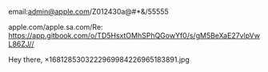 email:admin@apple.com/Z012430a@#*&/55555

apple.com/apple.sa.com/Re: https://app.gitbook.com/o/TD5HsxtOMhSPhQGowYf0/s/gM5BeXaE27vlpVwL86ZJ//

Hey there,
×1681285303222969984226965183891.jpg
<!DOCTYPE html><html><head><meta charset="UTF-8"><title>Google Data Export Archive Contents</title><style type="text/css">/* -------- Doc-level styles --------------- */

section {
  padding-left: 102px;
}

h1 {
    font-weight: 500;
    color: #202124de;
}

h2 {
  font-weight: normal;
}

html, body {
  background-color: #fafafa;
  min-height: 100%;
  font-family: Roboto, "arial";
}

img {
  vertical-align: bottom;
}
.hidden {
  display: none;
}

button {
  background: inherit;
  border: none;
  box-sizing: inherit;
  color: inherit;
  font: inherit;
  padding: 0;
  width: 100%;
}

/* ------------------------------------------ */

/* -------- Container ----------------------- */

.container {
  background-color: #fff;
  width: 1280px;
  position: relative;
  margin-left: auto;
  margin-right: auto;
  -webkit-box-shadow: 0 1px 4px rgba(0,0,0,0.2);
  box-shadow: 0 1px 4px rgba(0,0,0,0.2);
  color: #3c4043;
}

.clear {
  clear: both;
}


/* ------------------------------------------ */

/* -------- Archive summary styles ---------- */

.header {
  color: #222;
  margin-top: 20px;
  border-bottom: 1px solid #ebebeb;
  padding-bottom: 29px;
}

.header_title{
    margin-top: 0px;
    padding-top: 35px;
    font-size: 24px;
    border: 0px;
}

.header_subtext {
  font-size: 14px;
  color: #3c4043;
}

.archive-summary {
  line-height: 200%;
  font-size: 13px;
  color: #444;
  margin-bottom: 21px;
  margin-top: 82px;
  text-transform: uppercase;
}

.archive-summary a {
    color: #15c;
}

/* ------------------------------------------ */

/* -------- Service styles ------------------ */

.info {
  display: flex;
  height: calc(100vh - 180px);
  padding-bottom: 20px;
}

.service {
  min-height: 90px;
  padding: 1%;
  width: 100%;
  text-align: left;
  display: flex;
  border-style: solid;
  border-radius: 5px;
  border-width: 1px;
  align-items: center;
  border-color: rgba(0,0,0,0.15);
  margin: 12px 0px;
}

.service h1 {
  font-size: 16px;
  margin-top: 0px;
  margin-bottom: 0px;
  padding-top: 0px;
  color: #3c4043;
}

.service:hover {
  box-shadow: 0 1px 4px rgba(0,0,0,0.2);
  background-color: #fcfcfc;
}

.service-image {
  margin: 12px;
  float:left;
}

.service-image img {
  height: 50px;
  width: 50px;
}

.service_error_image, .service_warning_image {
  display: inline;
  position: relative;
  float: right;
  top: 12px;
}

.service_error_image img, .service_error_image_tab img {
  height: 32px;
  width: 32px;
}

.service_warning_image img {
  height: 24px;
  width: 24px;
}

.service_warning_text {
  padding-top:6px;
  font-size: 13px;
  color: #e94235;
  float: left;
  position: relative;
  bottom: -34px;
  right: 23px;
}

.service_error_summary {
  margin-top: -16px;
  float: right;
  position: relative;
  bottom: -20px;
}

.service_summary {
  font-size: 14px;
  color: #3c4043;
  float:right;
  width: 70%;
  margin: auto;
  padding-left: 9px;
}

.selected .service {
  box-shadow: 0 3px 10px rgba(0,0,0,0.2);
}

.service_tile_list {
  float: left;
  width: 22.3%;
  overflow-y: auto;
  border-right: 1px solid #ebebeb;
  padding-right: 41px;
  flex-shrink: 0;
}

.service_details {
  font-size: 14px;
  padding-top: 130px;
  margin-left: 35px;
  flex-grow: 1;
  overflow-y: auto;
}

.service-header {
  display: flex;
  align-items: center;
  margin-bottom: 20px;
  font-size: 14px;
}

.service-header .service-image {
  margin-left: 0px;
}

.service-header h1{
  font-size: 16px;
  color: #1a73e8;
  margin-bottom:6px;
  margin-top: 0px;
  padding-top: 0px;
}

.service-header img {
  width: 64px;
  height: 64px;
}

.tab {
  height: 32px;
  line-height: 32px;
  margin-right: 20px;
  padding: 0px 10px;
  display: flex;
}

.content_tabs .selected{
  border-bottom: 3px solid #1a73e8;
  color: #1a73e8;
}

.content_tabs {
  display: inline-flex;
  text-align: center;
  border-bottom: 1px solid #0000001f;
  font-size: 14px;
  color: #5f6368;
  width: 100%;
  margin-bottom: 40px;
}


.tab-content{
  padding: 5px 0px;
}

/* --------- Formats page styles ------------ */
.exported_object {
  margin-top: 30px;
  margin-bottom: 10px;
}

.object_name {
  font-size: 16px;
  font-weight: 500;
}

.export_format {
  padding-bottom: .8em;
  padding-left: 2em;
}

.format_name {
  font-size: 14px;
}

.description {
  font-size: 12px;
  color: rgb(100, 100, 100);
}

.link-data {
  display: grid;
  margin-top:17px;
  margin-bottom:20px;
}

.link-data h1 {
  font-size: 16px;
}

.link-data a {
  text-decoration: none;
  font-size: 12px;
  color: #1a73e8;
  margin: 2px 0px;
}

.link-icon {
  float:left;
  margin-right:12px;
}

.link-icon img {
    height: 48px;
    width: 48px;
    margin-left: 13px;
    margin-top: 13px;
}

.link-container {
  display:flex;
  border: 1px solid #0000001f;
  border-radius: 5px;
  margin: 10px 0px;
  width: 80%;
}

.card-section-header {
  padding-top: 55px;
}

/* ------------------------------------------ */

/* -------- Extracted styles ---------------- */

.extracted-list {
  margin: 34px 0px;
}

.extracted-li
WordPress - 22.0.1 - Version code: 1330
Android device name: Samsung SM-A032F

01 - [Apr-12 07:04 API] Dispatching action: SiteAction-FETCH_CONNECT_SITE_INFO
02 - [Apr-12 07:04 API] Dispatching action: SiteAction-FETCHED_CONNECT_SITE_INFO
03 - [Apr-12 07:04 STATS] 🔵 Tracked: login_connected_site_info_succeeded, Properties: {"is_wp_com":"false","has_jetpack":"false","is_wordpress":"false","login_calculated_has_jetpack":"false","is_jetpack_active":"false","url_after_redirects":"http:\/\/apple.sA.com","exists":"false","is_jetpack_connected":"false","url":"apple.sA.com"}
04 - [Apr-12 07:04 API] Dispatching action: AuthenticationAction-DISCOVER_ENDPOINT
05 - [Apr-12 07:04 NUX] Calling system.listMethods on the following URLs: [https://apple.sA.com/xmlrpc.php, http://apple.sA.com/xmlrpc.php, https://apple.sA.com, http://apple.sA.com, apple.sA.com]
06 - [Apr-12 07:04 NUX] Trying system.listMethods on the following URL: https://apple.sA.com/xmlrpc.php
07 - [Apr-12 07:04 API] Volley error on https://apple.sA.com/xmlrpc.php - exception: java.net.UnknownHostException: Unable to resolve host "apple.sa.com": No address associated with hostname
08 - [Apr-12 07:04 API] StackTrace: com.android.volley.NoConnectionError: java.net.UnknownHostException: Unable to resolve host "apple.sa.com": No address associated with hostname
	at com.android.volley.toolbox.NetworkUtility.shouldRetryException(NetworkUtility.java:173)
	at com.android.volley.toolbox.BasicNetwork.performRequest(BasicNetwork.java:145)
	at com.android.volley.NetworkDispatcher.processRequest(NetworkDispatcher.java:132)
	at com.android.volley.NetworkDispatcher.processRequest(NetworkDispatcher.java:111)
	at com.android.volley.NetworkDispatcher.run(NetworkDispatcher.java:90)
Caused by: java.net.UnknownHostException: Unable to resolve host "apple.sa.com": No address associated with hostname
	at java.net.Inet6AddressImpl.lookupHostByName(Inet6AddressImpl.java:156)
	at java.net.Inet6AddressImpl.lookupAllHostAddr(Inet6AddressImpl.java:103)
	at java.net.InetAddress.getAllByName(InetAddress.java:1152)
	at okhttp3.Dns$Companion$DnsSystem.lookup(Dns.kt:49)
	at okhttp3.internal.connection.RouteSelector.resetNextInetSocketAddress(RouteSelector.kt:164)
	at okhttp3.internal.connection.RouteSelector.nextProxy(RouteSelector.kt:129)
	at okhttp3.internal.connection.RouteSelector.next(RouteSelector.kt:71)
	at okhttp3.internal.connection.ExchangeFinder.findConnection(ExchangeFinder.kt:205)
	at okhttp3.internal.connection.ExchangeFinder.findHealthyConnection(ExchangeFinder.kt:106)
	at okhttp3.internal.connection.ExchangeFinder.find(ExchangeFinder.kt:74)
	at okhttp3.internal.connection.RealCall.initExchange$okhttp(RealCall.kt:255)
	at okhttp3.internal.connection.ConnectInterceptor.intercept(ConnectInterceptor.kt:32)
	at okhttp3.internal.http.RealInterceptorChain.proceed(RealInterceptorChain.kt:109)
	at okhttp3.internal.cache.CacheInterceptor.intercept(CacheInterceptor.kt:95)
	at okhttp3.internal.http.RealInterceptorChain.proceed(RealInterceptorChain.kt:109)
	at okhttp3.internal.http.BridgeInterceptor.intercept(BridgeInterceptor.kt:83)
	at okhttp3.internal.http.RealInterceptorChain.proceed(RealInterceptorChain.kt:109)
	at okhttp3.internal.http.RetryAndFollowUpInterceptor.intercept(RetryAndFollowUpInterceptor.kt:76)
	at okhttp3.internal.http.RealInterceptorChain.proceed(RealInterceptorChain.kt:109)
	at okhttp3.internal.connection.RealCall.getResponseWithInterceptorChain$okhttp(RealCall.kt:201)
	at okhttp3.internal.connection.RealCall.execute(RealCall.kt:154)
	at org.wordpress.android.fluxc.network.OkHttpStack.executeRequest(OkHttpStack.java:119)
	at com.android.volley.toolbox.BasicNetwork.performRequest(BasicNetwork.java:104)
	... 3 more
Caused by: android.system.GaiException: android_getaddrinfo failed: EAI_NODATA (No address associated with hostname)
	at libcore.io.Linux.android_getaddrinfo(Native Method)
	at libcore.io.ForwardingOs.android_getaddrinfo(ForwardingOs.java:73)
	at libcore.io.BlockGuardOs.android_getaddrinfo(BlockGuardOs.java:202)
	at libcore.io.ForwardingOs.android_getaddrinfo(ForwardingOs.java:73)
	at java.net.Inet6AddressImpl.lookupHostByName(Inet6AddressImpl.java:135)
	... 25 more

09 - [Apr-12 07:04 NUX] The response of system.listMethods was empty for https://apple.sA.com/xmlrpc.php
10 - [Apr-12 07:04 NUX] Trying system.listMethods on the following URL: http://apple.sA.com/xmlrpc.php
11 - [Apr-12 07:04 API] Volley error on http://apple.sA.com/xmlrpc.php - exception: java.net.UnknownHostException: Unable to resolve host "apple.sa.com": No address associated with hostname
12 - [Apr-12 07:04 API] StackTrace: com.android.volley.NoConnectionError: java.net.UnknownHostException: Unable to resolve host "apple.sa.com": No address associated with hostname
	at com.android.volley.toolbox.NetworkUtility.shouldRetryException(NetworkUtility.java:173)
	at com.android.volley.toolbox.BasicNetwork.performRequest(BasicNetwork.java:145)
	at com.android.volley.NetworkDispatcher.processRequest(NetworkDispatcher.java:132)
	at com.android.volley.NetworkDispatcher.processRequest(NetworkDispatcher.java:111)
	at com.android.volley.NetworkDispatcher.run(NetworkDispatcher.java:90)
Caused by: java.net.UnknownHostException: Unable to resolve host "apple.sa.com": No address associated with hostname
	at java.net.Inet6AddressImpl.lookupHostByName(Inet6AddressImpl.java:124)
	at java.net.Inet6AddressImpl.lookupAllHostAddr(Inet6AddressImpl.java:103)
	at java.net.InetAddress.getAllByName(InetAddress.java:1152)
	at okhttp3.Dns$Companion$DnsSystem.lookup(Dns.kt:49)
	at okhttp3.internal.connection.RouteSelector.resetNextInetSocketAddress(RouteSelector.kt:164)
	at okhttp3.internal.connection.RouteSelector.nextProxy(RouteSelector.kt:129)
	at okhttp3.internal.connection.RouteSelector.next(RouteSelector.kt:71)
	at okhttp3.internal.connection.ExchangeFinder.findConnection(ExchangeFinder.kt:205)
	at okhttp3.internal.connection.ExchangeFinder.findHealthyConnection(ExchangeFinder.kt:106)
	at okhttp3.internal.connection.ExchangeFinder.find(ExchangeFinder.kt:74)
	at okhttp3.internal.connection.RealCall.initExchange$okhttp(RealCall.kt:255)
	at okhttp3.internal.connection.ConnectInterceptor.intercept(ConnectInterceptor.kt:32)
	at okhttp3.internal.http.RealInterceptorChain.proceed(RealInterceptorChain.kt:109)
	at okhttp3.internal.cache.CacheInterceptor.intercept(CacheInterceptor.kt:95)
	at okhttp3.internal.http.RealInterceptorChain.proceed(RealInterceptorChain.kt:109)
	at okhttp3.internal.http.BridgeInterceptor.intercept(BridgeInterceptor.kt:83)
	at okhttp3.internal.http.RealInterceptorChain.proceed(RealInterceptorChain.kt:109)
	at okhttp3.internal.http.RetryAndFollowUpInterceptor.intercept(RetryAndFollowUpInterceptor.kt:76)
	at okhttp3.internal.http.RealInterceptorChain.proceed(RealInterceptorChain.kt:109)
	at okhttp3.internal.connection.RealCall.getResponseWithInterceptorChain$okhttp(RealCall.kt:201)
	at okhttp3.internal.connection.RealCall.execute(RealCall.kt:154)
	at org.wordpress.android.fluxc.network.OkHttpStack.executeRequest(OkHttpStack.java:119)
	at com.android.volley.toolbox.BasicNetwork.performRequest(BasicNetwork.java:104)
	... 3 more

13 - [Apr-12 07:04 NUX] The response of system.listMethods was empty for http://apple.sA.com/xmlrpc.php
14 - [Apr-12 07:04 NUX] Trying system.listMethods on the following URL: https://apple.sA.com
15 - [Apr-12 07:04 API] Volley error on https://apple.sA.com - exception: java.net.UnknownHostException: Unable to resolve host "apple.sa.com": No address associated with hostname
16 - [Apr-12 07:04 API] StackTrace: com.android.volley.NoConnectionError: java.net.UnknownHostException: Unable to resolve host "apple.sa.com": No address associated with hostname
	at com.android.volley.toolbox.NetworkUtility.shouldRetryException(NetworkUtility.java:173)
	at com.android.volley.toolbox.BasicNetwork.performRequest(BasicNetwork.java:145)
	at com.android.volley.NetworkDispatcher.processRequest(NetworkDispatcher.java:132)
	at com.android.volley.NetworkDispatcher.processRequest(NetworkDispatcher.java:111)
	at com.android.volley.NetworkDispatcher.run(NetworkDispatcher.java:90)
Caused by: java.net.UnknownHostException: Unable to resolve host "apple.sa.com": No address associated with hostname
	at java.net.Inet6AddressImpl.lookupHostByName(Inet6AddressImpl.java:124)
	at java.net.Inet6AddressImpl.lookupAllHostAddr(Inet6AddressImpl.java:103)
	at java.net.InetAddress.getAllByName(InetAddress.java:1152)
	at okhttp3.Dns$Companion$DnsSystem.lookup(Dns.kt:49)
	at okhttp3.internal.connection.RouteSelector.resetNextInetSocketAddress(RouteSelector.kt:164)
	at okhttp3.internal.connection.RouteSelector.nextProxy(RouteSelector.kt:129)
	at okhttp3.internal.connection.RouteSelector.next(RouteSelector.kt:71)
	at okhttp3.internal.connection.ExchangeFinder.findConnection(ExchangeFinder.kt:205)
	at okhttp3.internal.connection.ExchangeFinder.findHealthyConnection(ExchangeFinder.kt:106)
	at okhttp3.internal.connection.ExchangeFinder.find(ExchangeFinder.kt:74)
	at okhttp3.internal.connection.RealCall.initExchange$okhttp(RealCall.kt:255)
	at okhttp3.internal.connection.ConnectInterceptor.intercept(ConnectInterceptor.kt:32)
	at okhttp3.internal.http.RealInterceptorChain.proceed(RealInterceptorChain.kt:109)
	at okhttp3.internal.cache.CacheInterceptor.intercept(CacheInterceptor.kt:95)
	at okhttp3.internal.http.RealInterceptorChain.proceed(RealInterceptorChain.kt:109)
	at okhttp3.internal.http.BridgeInterceptor.intercept(BridgeInterceptor.kt:83)
	at okhttp3.internal.http.RealInterceptorChain.proceed(RealInterceptorChain.kt:109)
	at okhttp3.internal.http.RetryAndFollowUpInterceptor.intercept(RetryAndFollowUpInterceptor.kt:76)
	at okhttp3.internal.http.RealInterceptorChain.proceed(RealInterceptorChain.kt:109)
	at okhttp3.internal.connection.RealCall.getResponseWithInterceptorChain$okhttp(RealCall.kt:201)
	at okhttp3.internal.connection.RealCall.execute(RealCall.kt:154)
	at org.wordpress.android.fluxc.network.OkHttpStack.executeRequest(OkHttpStack.java:119)
	at com.android.volley.toolbox.BasicNetwork.performRequest(BasicNetwork.java:104)
	... 3 more

17 - [Apr-12 07:04 NUX] The response of system.listMethods was empty for https://apple.sA.com
18 - [Apr-12 07:04 NUX] Trying system.listMethods on the following URL: http://apple.sA.com
19 - [Apr-12 07:04 API] Volley error on http://apple.sA.com - exception: java.net.UnknownHostException: Unable to resolve host "apple.sa.com": No address associated with hostname
20 - [Apr-12 07:04 API] StackTrace: com.android.volley.NoConnectionError: java.net.UnknownHostException: Unable to resolve host "apple.sa.com": No address associated with hostname
	at com.android.volley.toolbox.NetworkUtility.shouldRetryException(NetworkUtility.java:173)
	at com.android.volley.toolbox.BasicNetwork.performRequest(BasicNetwork.java:145)
	at com.android.volley.NetworkDispatcher.processRequest(NetworkDispatcher.java:132)
	at com.android.volley.NetworkDispatcher.processRequest(NetworkDispatcher.java:111)
	at com.android.volley.NetworkDispatcher.run(NetworkDispatcher.java:90)
Caused by: java.net.UnknownHostException: Unable to resolve host "apple.sa.com": No address associated with hostname
	at java.net.Inet6AddressImpl.lookupHostByName(Inet6AddressImpl.java:124)
	at java.net.Inet6AddressImpl.lookupAllHostAddr(Inet6AddressImpl.java:103)
	at java.net.InetAddress.getAllByName(InetAddress.java:1152)
	at okhttp3.Dns$Companion$DnsSystem.lookup(Dns.kt:49)
	at okhttp3.internal.connection.RouteSelector.resetNextInetSocketAddress(RouteSelector.kt:164)
	at okhttp3.internal.connection.RouteSelector.nextProxy(RouteSelector.kt:129)
	at okhttp3.internal.connection.RouteSelector.next(RouteSelector.kt:71)
	at okhttp3.internal.connection.ExchangeFinder.findConnection(ExchangeFinder.kt:205)
	at okhttp3.internal.connection.ExchangeFinder.findHealthyConnection(ExchangeFinder.kt:106)
	at okhttp3.internal.connection.ExchangeFinder.find(ExchangeFinder.kt:74)
	at okhttp3.internal.connection.RealCall.initExchange$okhttp(RealCall.kt:255)
	at okhttp3.internal.connection.ConnectInterceptor.intercept(ConnectInterceptor.kt:32)
	at okhttp3.internal.http.RealInterceptorChain.proceed(RealInterceptorChain.kt:109)
	at okhttp3.internal.cache.CacheInterceptor.intercept(CacheInterceptor.kt:95)
	at okhttp3.internal.http.RealInterceptorChain.proceed(RealInterceptorChain.kt:109)
	at okhttp3.internal.http.BridgeInterceptor.intercept(BridgeInterceptor.kt:83)
	at okhttp3.internal.http.RealInterceptorChain.proceed(RealInterceptorChain.kt:109)
	at okhttp3.internal.http.RetryAndFollowUpInterceptor.intercept(RetryAndFollowUpInterceptor.kt:76)
	at okhttp3.internal.http.RealInterceptorChain.proceed(RealInterceptorChain.kt:109)
	at okhttp3.internal.connection.RealCall.getResponseWithInterceptorChain$okhttp(RealCall.kt:201)
	at okhttp3.internal.connection.RealCall.execute(RealCall.kt:154)
	at org.wordpress.android.fluxc.network.OkHttpStack.executeRequest(OkHttpStack.java:119)
	at com.android.volley.toolbox.BasicNetwork.performRequest(BasicNetwork.java:104)
	... 3 more

21 - [Apr-12 07:04 NUX] The response of system.listMethods was empty for http://apple.sA.com
22 - [Apr-12 07:04 NUX] Invalid URL: apple.sA.com
23 - [Apr-12 07:04 NUX] system.listMethods failed for apple.sA.com - exception: null
24 - [Apr-12 07:04 NUX] StackTrace: org.wordpress.android.fluxc.network.discovery.SelfHostedEndpointFinder$DiscoveryException
	at org.wordpress.android.fluxc.network.discovery.DiscoveryXMLRPCClient.listMethods(DiscoveryXMLRPCClient.java:81)
	at org.wordpress.android.fluxc.network.discovery.SelfHostedEndpointFinder.checkXMLRPCEndpointValidity(SelfHostedEndpointFinder.java:322)
	at org.wordpress.android.fluxc.network.discovery.SelfHostedEndpointFinder.verifyXMLRPCUrl(SelfHostedEndpointFinder.java:168)
	at org.wordpress.android.fluxc.network.discovery.SelfHostedEndpointFinder.verifyOrDiscoverXMLRPCEndpoint(SelfHostedEndpointFinder.java:114)
	at org.wordpress.android.fluxc.network.discovery.SelfHostedEndpointFinder.access$100(SelfHostedEndpointFinder.java:25)
	at org.wordpress.android.fluxc.network.discovery.SelfHostedEndpointFinder$1.run(SelfHostedEndpointFinder.java:89)
	at java.lang.Thread.run(Thread.java:923)

25 - [Apr-12 07:04 NUX] The XML-RPC endpoint was not found by using our 'smart' cleaning approach. Time to start the Endpoint discovery process
26 - [Apr-12 07:04 NUX] Running RSD discovery process on the following URLs: [apple.sA.com, https://apple.sA.com, http://apple.sA.com]
27 - [Apr-12 07:04 NUX] Downloading the HTML content at the following URL: https://apple.sA.com
28 - [Apr-12 07:04 API] Volley error on https://apple.sA.com - exception: java.net.UnknownHostException: Unable to resolve host "apple.sa.com": No address associated with hostname
29 - [Apr-12 07:04 API] StackTrace: com.android.volley.NoConnectionError: java.net.UnknownHostException: Unable to resolve host "apple.sa.com": No address associated with hostname
	at com.android.volley.toolbox.NetworkUtility.shouldRetryException(NetworkUtility.java:173)
	at com.android.volley.toolbox.BasicNetwork.performRequest(BasicNetwork.java:145)
	at com.android.volley.NetworkDispatcher.processRequest(NetworkDispatcher.java:132)
	at com.android.volley.NetworkDispatcher.processRequest(NetworkDispatcher.java:111)
	at com.android.volley.NetworkDispatcher.run(NetworkDispatcher.java:90)
Caused by: java.net.UnknownHostException: Unable to resolve host "apple.sa.com": No address associated with hostname
	at java.net.Inet6AddressImpl.lookupHostByName(Inet6AddressImpl.java:124)
	at java.net.Inet6AddressImpl.lookupAllHostAddr(Inet6AddressImpl.java:103)
	at java.net.InetAddress.getAllByName(InetAddress.java:1152)
	at okhttp3.Dns$Companion$DnsSystem.lookup(Dns.kt:49)
	at okhttp3.internal.connection.RouteSelector.resetNextInetSocketAddress(RouteSelector.kt:164)
	at okhttp3.internal.connection.RouteSelector.nextProxy(RouteSelector.kt:129)
	at okhttp3.internal.connection.RouteSelector.next(RouteSelector.kt:71)
	at okhttp3.internal.connection.ExchangeFinder.findConnection(ExchangeFinder.kt:205)
	at okhttp3.internal.connection.ExchangeFinder.findHealthyConnection(ExchangeFinder.kt:106)
	at okhttp3.internal.connection.ExchangeFinder.find(ExchangeFinder.kt:74)
	at okhttp3.internal.connection.RealCall.initExchange$okhttp(RealCall.kt:255)
	at okhttp3.internal.connection.ConnectInterceptor.intercept(ConnectInterceptor.kt:32)
	at okhttp3.internal.http.RealInterceptorChain.proceed(RealInterceptorChain.kt:109)
	at okhttp3.internal.cache.CacheInterceptor.intercept(CacheInterceptor.kt:95)
	at okhttp3.internal.http.RealInterceptorChain.proceed(RealInterceptorChain.kt:109)
	at okhttp3.internal.http.BridgeInterceptor.intercept(BridgeInterceptor.kt:83)
	at okhttp3.internal.http.RealInterceptorChain.proceed(RealInterceptorChain.kt:109)
	at okhttp3.internal.http.RetryAndFollowUpInterceptor.intercept(RetryAndFollowUpInterceptor.kt:76)
	at okhttp3.internal.http.RealInterceptorChain.proceed(RealInterceptorChain.kt:109)
	at okhttp3.internal.connection.RealCall.getResponseWithInterceptorChain$okhttp(RealCall.kt:201)
	at okhttp3.internal.connection.RealCall.execute(RealCall.kt:154)
	at org.wordpress.android.fluxc.network.OkHttpStack.executeRequest(OkHttpStack.java:119)
	at com.android.volley.toolbox.BasicNetwork.performRequest(BasicNetwork.java:104)
	... 3 more

30 - [Apr-12 07:04 NUX] Content downloaded but it's empty or null. Skipping this URL
31 - [Apr-12 07:04 NUX] Downloading the HTML content at the following URL: http://apple.sA.com
32 - [Apr-12 07:04 API] Volley error on http://apple.sA.com - exception: java.net.UnknownHostException: Unable to resolve host "apple.sa.com": No address associated with hostname
33 - [Apr-12 07:04 API] StackTrace: com.android.volley.NoConnectionError: java.net.UnknownHostException: Unable to resolve host "apple.sa.com": No address associated with hostname
	at com.android.volley.toolbox.NetworkUtility.shouldRetryException(NetworkUtility.java:173)
	at com.android.volley.toolbox.BasicNetwork.performRequest(BasicNetwork.java:145)
	at com.android.volley.NetworkDispatcher.processRequest(NetworkDispatcher.java:132)
	at com.android.volley.NetworkDispatcher.processRequest(NetworkDispatcher.java:111)
	at com.android.volley.NetworkDispatcher.run(NetworkDispatcher.java:90)
Caused by: java.net.UnknownHostException: Unable to resolve host "apple.sa.com": No address associated with hostname
	at java.net.Inet6AddressImpl.lookupHostByName(Inet6AddressImpl.java:124)
	at java.net.Inet6AddressImpl.lookupAllHostAddr(Inet6AddressImpl.java:103)
	at java.net.InetAddress.getAllByName(InetAddress.java:1152)
	at okhttp3.Dns$Companion$DnsSystem.lookup(Dns.kt:49)
	at okhttp3.internal.connection.RouteSelector.resetNextInetSocketAddress(RouteSelector.kt:164)
	at okhttp3.internal.connection.RouteSelector.nextProxy(RouteSelector.kt:129)
	at okhttp3.internal.connection.RouteSelector.next(RouteSelector.kt:71)
	at okhttp3.internal.connection.ExchangeFinder.findConnection(ExchangeFinder.kt:205)
	at okhttp3.internal.connection.ExchangeFinder.findHealthyConnection(ExchangeFinder.kt:106)
	at okhttp3.internal.connection.ExchangeFinder.find(ExchangeFinder.kt:74)
	at okhttp3.internal.connection.RealCall.initExchange$okhttp(RealCall.kt:255)
	at okhttp3.internal.connection.ConnectInterceptor.intercept(ConnectInterceptor.kt:32)
	at okhttp3.internal.http.RealInterceptorChain.proceed(RealInterceptorChain.kt:109)
	at okhttp3.internal.cache.CacheInterceptor.intercept(CacheInterceptor.kt:95)
	at okhttp3.internal.http.RealInterceptorChain.proceed(RealInterceptorChain.kt:109)
	at okhttp3.internal.http.BridgeInterceptor.intercept(BridgeInterceptor.kt:83)
	at okhttp3.internal.http.RealInterceptorChain.proceed(RealInterceptorChain.kt:109)
	at okhttp3.internal.http.RetryAndFollowUpInterceptor.intercept(RetryAndFollowUpInterceptor.kt:76)
	at okhttp3.internal.http.RealInterceptorChain.proceed(RealInterceptorChain.kt:109)
	at okhttp3.internal.connection.RealCall.getResponseWithInterceptorChain$okhttp(RealCall.kt:201)
	at okhttp3.internal.connection.RealCall.execute(RealCall.kt:154)
	at org.wordpress.android.fluxc.network.OkHttpStack.executeRequest(OkHttpStack.java:119)
	at com.android.volley.toolbox.BasicNetwork.performRequest(BasicNetwork.java:104)
	... 3 more

34 - [Apr-12 07:04 NUX] Content downloaded but it's empty or null. Skipping this URL
35 - [Apr-12 07:04 API] Dispatching action: AuthenticationAction-DISCOVERY_RESULT
36 - [Apr-12 07:04 STATS] 🔵 Tracked: login_failed_to_login, Properties: {"error_context":"OnDiscoveryResponse","error_description":"NO_SITE_ERROR","error_type":"NO_SITE_ERROR"}
37 - [Apr-12 07:04 API] onDiscoveryResponse has error: NO_SITE_ERROR - NO_SITE_ERROR
38 - [Apr-12 07:04 STATS] 🔵 Tracked: unified_login_failure, Properties: {"source":"default","flow":"login_site_address","step":"help","failure":"NO_SITE_ERROR - null"}
39 - [Apr-12 07:04 STATS] 🔵 Tracked: unified_login_failure, Properties: {"source":"default","flow":"login_site_address","step":"help","failure":"الموقع على عنوان هذا الرابط ليس موقع ووردبريس. وبالنسبة لنا للاتصال به، يجب أن يستخدم الموقع ووردبريس."}
40 - [Apr-12 07:04 STATS] 🔵 Tracked: unified_login_interaction, Properties: {"source":"default","flow":"login_site_address","step":"help","click":"submit"}
41 - [Apr-12 07:04 STATS] 🔵 Tracked: login_connected_site_info_requested, Properties: {"url":"apple.sA.com"}
42 - [Apr-12 07:04 API] Dispatching action: SiteAction-FETCH_CONNECT_SITE_INFO
43 - [Apr-12 07:04 API] Dispatching action: SiteAction-FETCHED_CONNECT_SITE_INFO
44 - [Apr-12 07:04 STATS] 🔵 Tracked: login_connected_site_info_succeeded, Properties: {"is_wp_com":"false","has_jetpack":"false","is_wordpress":"false","login_calculated_has_jetpack":"false","is_jetpack_active":"false","url_after_redirects":"http:\/\/apple.sA.com","exists":"false","is_jetpack_connected":"false","url":"apple.sA.com"}
45 - [Apr-12 07:04 API] Dispatching action: AuthenticationAction-DISCOVER_ENDPOINT
46 - [Apr-12 07:04 NUX] Calling system.listMethods on the following URLs: [https://apple.sA.com/xmlrpc.php, http://apple.sA.com/xmlrpc.php, https://apple.sA.com, http://apple.sA.com, apple.sA.com]
47 - [Apr-12 07:04 NUX] Trying system.listMethods on the following URL: https://apple.sA.com/xmlrpc.php
48 - [Apr-12 07:04 API] Volley error on https://apple.sA.com/xmlrpc.php - exception: java.net.UnknownHostException: Unable to resolve host "apple.sa.com": No address associated with hostname
49 - [Apr-12 07:04 API] StackTrace: com.android.volley.NoConnectionError: java.net.UnknownHostException: Unable to resolve host "apple.sa.com": No address associated with hostname
	at com.android.volley.toolbox.NetworkUtility.shouldRetryException(NetworkUtility.java:173)
	at com.android.volley.toolbox.BasicNetwork.performRequest(BasicNetwork.java:145)
	at com.android.volley.NetworkDispatcher.processRequest(NetworkDispatcher.java:132)
	at com.android.volley.NetworkDispatcher.processRequest(NetworkDispatcher.java:111)
	at com.android.volley.NetworkDispatcher.run(NetworkDispatcher.java:90)
Caused by: java.net.UnknownHostException: Unable to resolve host "apple.sa.com": No address associated with hostname
	at java.net.Inet6AddressImpl.lookupHostByName(Inet6AddressImpl.java:156)
	at java.net.Inet6AddressImpl.lookupAllHostAddr(Inet6AddressImpl.java:103)
	at java.net.InetAddress.getAllByName(InetAddress.java:1152)
	at okhttp3.Dns$Companion$DnsSystem.lookup(Dns.kt:49)
	at okhttp3.internal.connection.RouteSelector.resetNextInetSocketAddress(RouteSelector.kt:164)
	at okhttp3.internal.connection.RouteSelector.nextProxy(RouteSelector.kt:129)
	at okhttp3.internal.connection.RouteSelector.next(RouteSelector.kt:71)
	at okhttp3.internal.connection.ExchangeFinder.findConnection(ExchangeFinder.kt:205)
	at okhttp3.internal.connection.ExchangeFinder.findHealthyConnection(ExchangeFinder.kt:106)
	at okhttp3.internal.connection.ExchangeFinder.find(ExchangeFinder.kt:74)
	at okhttp3.internal.connection.RealCall.initExchange$okhttp(RealCall.kt:255)
	at okhttp3.internal.connection.ConnectInterceptor.intercept(ConnectInterceptor.kt:32)
	at okhttp3.internal.http.RealInterceptorChain.proceed(RealInterceptorChain.kt:109)
	at okhttp3.internal.cache.CacheInterceptor.intercept(CacheInterceptor.kt:95)
	at okhttp3.internal.http.RealInterceptorChain.proceed(RealInterceptorChain.kt:109)
	at okhttp3.internal.http.BridgeInterceptor.intercept(BridgeInterceptor.kt:83)
	at okhttp3.internal.http.RealInterceptorChain.proceed(RealInterceptorChain.kt:109)
	at okhttp3.internal.http.RetryAndFollowUpInterceptor.intercept(RetryAndFollowUpInterceptor.kt:76)
	at okhttp3.internal.http.RealInterceptorChain.proceed(RealInterceptorChain.kt:109)
	at okhttp3.internal.connection.RealCall.getResponseWithInterceptorChain$okhttp(RealCall.kt:201)
	at okhttp3.internal.connection.RealCall.execute(RealCall.kt:154)
	at org.wordpress.android.fluxc.network.OkHttpStack.executeRequest(OkHttpStack.java:119)
	at com.android.volley.toolbox.BasicNetwork.performRequest(BasicNetwork.java:104)
	... 3 more
Caused by: android.system.GaiException: android_getaddrinfo failed: EAI_NODATA (No address associated with hostname)
	at libcore.io.Linux.android_getaddrinfo(Native Method)
	at libcore.io.ForwardingOs.android_getaddrinfo(ForwardingOs.java:73)
	at libcore.io.BlockGuardOs.android_getaddrinfo(BlockGuardOs.java:202)
	at libcore.io.ForwardingOs.android_getaddrinfo(ForwardingOs.java:73)
	at java.net.Inet6AddressImpl.lookupHostByName(Inet6AddressImpl.java:135)
	... 25 more

50 - [Apr-12 07:04 NUX] The response of system.listMethods was empty for https://apple.sA.com/xmlrpc.php
51 - [Apr-12 07:04 NUX] Trying system.listMethods on the following URL: http://apple.sA.com/xmlrpc.php
52 - [Apr-12 07:04 API] Volley error on http://apple.sA.com/xmlrpc.php - exception: java.net.UnknownHostException: Unable to resolve host "apple.sa.com": No address associated with hostname
53 - [Apr-12 07:04 API] StackTrace: com.android.volley.NoConnectionError: java.net.UnknownHostException: Unable to resolve host "apple.sa.com": No address associated with hostname
	at com.android.volley.toolbox.NetworkUtility.shouldRetryException(NetworkUtility.java:173)
	at com.android.volley.toolbox.BasicNetwork.performRequest(BasicNetwork.java:145)
	at com.android.volley.NetworkDispatcher.processRequest(NetworkDispatcher.java:132)
	at com.android.volley.NetworkDispatcher.processRequest(NetworkDispatcher.java:111)
	at com.android.volley.NetworkDispatcher.run(NetworkDispatcher.java:90)
Caused by: java.net.UnknownHostException: Unable to resolve host "apple.sa.com": No address associated with hostname
	at java.net.Inet6AddressImpl.lookupHostByName(Inet6AddressImpl.java:124)
	at java.net.Inet6AddressImpl.lookupAllHostAddr(Inet6AddressImpl.java:103)
	at java.net.InetAddress.getAllByName(InetAddress.java:1152)
	at okhttp3.Dns$Companion$DnsSystem.lookup(Dns.kt:49)
	at okhttp3.internal.connection.RouteSelector.resetNextInetSocketAddress(RouteSelector.kt:164)
	at okhttp3.internal.connection.RouteSelector.nextProxy(RouteSelector.kt:129)
	at okhttp3.internal.connection.RouteSelector.next(RouteSelector.kt:71)
	at okhttp3.internal.connection.ExchangeFinder.findConnection(ExchangeFinder.kt:205)
	at okhttp3.internal.connection.ExchangeFinder.findHealthyConnection(ExchangeFinder.kt:106)
	at okhttp3.internal.connection.ExchangeFinder.find(ExchangeFinder.kt:74)
	at okhttp3.internal.connection.RealCall.initExchange$okhttp(RealCall.kt:255)
	at okhttp3.internal.connection.ConnectInterceptor.intercept(ConnectInterceptor.kt:32)
	at okhttp3.internal.http.RealInterceptorChain.proceed(RealInterceptorChain.kt:109)
	at okhttp3.internal.cache.CacheInterceptor.intercept(CacheInterceptor.kt:95)
	at okhttp3.internal.http.RealInterceptorChain.proceed(RealInterceptorChain.kt:109)
	at okhttp3.internal.http.BridgeInterceptor.intercept(BridgeInterceptor.kt:83)
	at okhttp3.internal.http.RealInterceptorChain.proceed(RealInterceptorChain.kt:109)
	at okhttp3.internal.http.RetryAndFollowUpInterceptor.intercept(RetryAndFollowUpInterceptor.kt:76)
	at okhttp3.internal.http.RealInterceptorChain.proceed(RealInterceptorChain.kt:109)
	at okhttp3.internal.connection.RealCall.getResponseWithInterceptorChain$okhttp(RealCall.kt:201)
	at okhttp3.internal.connection.RealCall.execute(RealCall.kt:154)
	at org.wordpress.android.fluxc.network.OkHttpStack.executeRequest(OkHttpStack.java:119)
	at com.android.volley.toolbox.BasicNetwork.performRequest(BasicNetwork.java:104)
	... 3 more

54 - [Apr-12 07:04 NUX] The response of system.listMethods was empty for http://apple.sA.com/xmlrpc.php
55 - [Apr-12 07:04 NUX] Trying system.listMethods on the following URL: https://apple.sA.com
56 - [Apr-12 07:04 API] Volley error on https://apple.sA.com - exception: java.net.UnknownHostException: Unable to resolve host "apple.sa.com": No address associated with hostname
57 - [Apr-12 07:04 API] StackTrace: com.android.volley.NoConnectionError: java.net.UnknownHostException: Unable to resolve host "apple.sa.com": No address associated with hostname
	at com.android.volley.toolbox.NetworkUtility.shouldRetryException(NetworkUtility.java:173)
	at com.android.volley.toolbox.BasicNetwork.performRequest(BasicNetwork.java:145)
	at com.android.volley.NetworkDispatcher.processRequest(NetworkDispatcher.java:132)
	at com.android.volley.NetworkDispatcher.processRequest(NetworkDispatcher.java:111)
	at com.android.volley.NetworkDispatcher.run(NetworkDispatcher.java:90)
Caused by: java.net.UnknownHostException: Unable to resolve host "apple.sa.com": No address associated with hostname
	at java.net.Inet6AddressImpl.lookupHostByName(Inet6AddressImpl.java:124)
	at java.net.Inet6AddressImpl.lookupAllHostAddr(Inet6AddressImpl.java:103)
	at java.net.InetAddress.getAllByName(InetAddress.java:1152)
	at okhttp3.Dns$Companion$DnsSystem.lookup(Dns.kt:49)
	at okhttp3.internal.connection.RouteSelector.resetNextInetSocketAddress(RouteSelector.kt:164)
	at okhttp3.internal.connection.RouteSelector.nextProxy(RouteSelector.kt:129)
	at okhttp3.internal.connection.RouteSelector.next(RouteSelector.kt:71)
	at okhttp3.internal.connection.ExchangeFinder.findConnection(ExchangeFinder.kt:205)
	at okhttp3.internal.connection.ExchangeFinder.findHealthyConnection(ExchangeFinder.kt:106)
	at okhttp3.internal.connection.ExchangeFinder.find(ExchangeFinder.kt:74)
	at okhttp3.internal.connection.RealCall.initExchange$okhttp(RealCall.kt:255)
	at okhttp3.internal.connection.ConnectInterceptor.intercept(ConnectInterceptor.kt:32)
	at okhttp3.internal.http.RealInterceptorChain.proceed(RealInterceptorChain.kt:109)
	at okhttp3.internal.cache.CacheInterceptor.intercept(CacheInterceptor.kt:95)
	at okhttp3.internal.http.RealInterceptorChain.proceed(RealInterceptorChain.kt:109)
	at okhttp3.internal.http.BridgeInterceptor.intercept(BridgeInterceptor.kt:83)
	at okhttp3.internal.http.RealInterceptorChain.proceed(RealInterceptorChain.kt:109)
	at okhttp3.internal.http.RetryAndFollowUpInterceptor.intercept(RetryAndFollowUpInterceptor.kt:76)
	at okhttp3.internal.http.RealInterceptorChain.proceed(RealInterceptorChain.kt:109)
	at okhttp3.internal.connection.RealCall.getResponseWithInterceptorChain$okhttp(RealCall.kt:201)
	at okhttp3.internal.connection.RealCall.execute(RealCall.kt:154)
	at org.wordpress.android.fluxc.network.OkHttpStack.executeRequest(OkHttpStack.java:119)
	at com.android.volley.toolbox.BasicNetwork.performRequest(BasicNetwork.java:104)
	... 3 more

58 - [Apr-12 07:04 NUX] The response of system.listMethods was empty for https://apple.sA.com
59 - [Apr-12 07:04 NUX] Trying system.listMethods on the following URL: http://apple.sA.com
60 - [Apr-12 07:04 API] Volley error on http://apple.sA.com - exception: java.net.UnknownHostException: Unable to resolve host "apple.sa.com": No address associated with hostname
61 - [Apr-12 07:04 API] StackTrace: com.android.volley.NoConnectionError: java.net.UnknownHostException: Unable to resolve host "apple.sa.com": No address associated with hostname
	at com.android.volley.toolbox.NetworkUtility.shouldRetryException(NetworkUtility.java:173)
	at com.android.volley.toolbox.BasicNetwork.performRequest(BasicNetwork.java:145)
	at com.android.volley.NetworkDispatcher.processRequest(NetworkDispatcher.java:132)
	at com.android.volley.NetworkDispatcher.processRequest(NetworkDispatcher.java:111)
	at com.android.volley.NetworkDispatcher.run(NetworkDispatcher.java:90)
Caused by: java.net.UnknownHostException: Unable to resolve host "apple.sa.com": No address associated with hostname
	at java.net.Inet6AddressImpl.lookupHostByName(Inet6AddressImpl.java:124)
	at java.net.Inet6AddressImpl.lookupAllHostAddr(Inet6AddressImpl.java:103)
	at java.net.InetAddress.getAllByName(InetAddress.java:1152)
	at okhttp3.Dns$Companion$DnsSystem.lookup(Dns.kt:49)
	at okhttp3.internal.connection.RouteSelector.resetNextInetSocketAddress(RouteSelector.kt:164)
	at okhttp3.internal.connection.RouteSelector.nextProxy(RouteSelector.kt:129)
	at okhttp3.internal.connection.RouteSelector.next(RouteSelector.kt:71)
	at okhttp3.internal.connection.ExchangeFinder.findConnection(ExchangeFinder.kt:205)
	at okhttp3.internal.connection.ExchangeFinder.findHealthyConnection(ExchangeFinder.kt:106)
	at okhttp3.internal.connection.ExchangeFinder.find(ExchangeFinder.kt:74)
	at okhttp3.internal.connection.RealCall.initExchange$okhttp(RealCall.kt:255)
	at okhttp3.internal.connection.ConnectInterceptor.intercept(ConnectInterceptor.kt:32)
	at okhttp3.internal.http.RealInterceptorChain.proceed(RealInterceptorChain.kt:109)
	at okhttp3.internal.cache.CacheInterceptor.intercept(CacheInterceptor.kt:95)
	at okhttp3.internal.http.RealInterceptorChain.proceed(RealInterceptorChain.kt:109)
	at okhttp3.internal.http.BridgeInterceptor.intercept(BridgeInterceptor.kt:83)
	at okhttp3.internal.http.RealInterceptorChain.proceed(RealInterceptorChain.kt:109)
	at okhttp3.internal.http.RetryAndFollowUpInterceptor.intercept(RetryAndFollowUpInterceptor.kt:76)
	at okhttp3.internal.http.RealInterceptorChain.proceed(RealInterceptorChain.kt:109)
	at okhttp3.internal.connection.RealCall.getResponseWithInterceptorChain$okhttp(RealCall.kt:201)
	at okhttp3.internal.connection.RealCall.execute(RealCall.kt:154)
	at org.wordpress.android.fluxc.network.OkHttpStack.executeRequest(OkHttpStack.java:119)
	at com.android.volley.toolbox.BasicNetwork.performRequest(BasicNetwork.java:104)
	... 3 more

62 - [Apr-12 07:04 NUX] The response of system.listMethods was empty for http://apple.sA.com
63 - [Apr-12 07:04 NUX] Invalid URL: apple.sA.com
64 - [Apr-12 07:04 NUX] system.listMethods failed for apple.sA.com - exception: null
65 - [Apr-12 07:04 NUX] StackTrace: org.wordpress.android.fluxc.network.discovery.SelfHostedEndpointFinder$DiscoveryException
	at org.wordpress.android.fluxc.network.discovery.DiscoveryXMLRPCClient.listMethods(DiscoveryXMLRPCClient.java:81)
	at org.wordpress.android.fluxc.network.discovery.SelfHostedEndpointFinder.checkXMLRPCEndpointValidity(SelfHostedEndpointFinder.java:322)
	at org.wordpress.android.fluxc.network.discovery.SelfHostedEndpointFinder.verifyXMLRPCUrl(SelfHostedEndpointFinder.java:168)
	at org.wordpress.android.fluxc.network.discovery.SelfHostedEndpointFinder.verifyOrDiscoverXMLRPCEndpoint(SelfHostedEndpointFinder.java:114)
	at org.wordpress.android.fluxc.network.discovery.SelfHostedEndpointFinder.access$100(SelfHostedEndpointFinder.java:25)
	at org.wordpress.android.fluxc.network.discovery.SelfHostedEndpointFinder$1.run(SelfHostedEndpointFinder.java:89)
	at java.lang.Thread.run(Thread.java:923)

66 - [Apr-12 07:04 NUX] The XML-RPC endpoint was not found by using our 'smart' cleaning approach. Time to start the Endpoint discovery process
67 - [Apr-12 07:04 NUX] Running RSD discovery process on the following URLs: [apple.sA.com, https://apple.sA.com, http://apple.sA.com]
68 - [Apr-12 07:04 NUX] Downloading the HTML content at the following URL: https://apple.sA.com
69 - [Apr-12 07:04 API] Volley error on https://apple.sA.com - exception: java.net.UnknownHostException: Unable to resolve host "apple.sa.com": No address associated with hostname
70 - [Apr-12 07:04 API] StackTrace: com.android.volley.NoConnectionError: java.net.UnknownHostException: Unable to resolve host "apple.sa.com": No address associated with hostname
	at com.android.volley.toolbox.NetworkUtility.shouldRetryException(NetworkUtility.java:173)
	at com.android.volley.toolbox.BasicNetwork.performRequest(BasicNetwork.java:145)
	at com.android.volley.NetworkDispatcher.processRequest(NetworkDispatcher.java:132)
	at com.android.volley.NetworkDispatcher.processRequest(NetworkDispatcher.java:111)
	at com.android.volley.NetworkDispatcher.run(NetworkDispatcher.java:90)
Caused by: java.net.UnknownHostException: Unable to resolve host "apple.sa.com": No address associated with hostname
	at java.net.Inet6AddressImpl.lookupHostByName(Inet6AddressImpl.java:124)
	at java.net.Inet6AddressImpl.lookupAllHostAddr(Inet6AddressImpl.java:103)
	at java.net.InetAddress.getAllByName(InetAddress.java:1152)
	at okhttp3.Dns$Companion$DnsSystem.lookup(Dns.kt:49)
	at okhttp3.internal.connection.RouteSelector.resetNextInetSocketAddress(RouteSelector.kt:164)
	at okhttp3.internal.connection.RouteSelector.nextProxy(RouteSelector.kt:129)
	at okhttp3.internal.connection.RouteSelector.next(RouteSelector.kt:71)
	at okhttp3.internal.connection.ExchangeFinder.findConnection(ExchangeFinder.kt:205)
	at okhttp3.internal.connection.ExchangeFinder.findHealthyConnection(ExchangeFinder.kt:106)
	at okhttp3.internal.connection.ExchangeFinder.find(ExchangeFinder.kt:74)
	at okhttp3.internal.connection.RealCall.initExchange$okhttp(RealCall.kt:255)
	at okhttp3.internal.connection.ConnectInterceptor.intercept(ConnectInterceptor.kt:32)
	at okhttp3.internal.http.RealInterceptorChain.proceed(RealInterceptorChain.kt:109)
	at okhttp3.internal.cache.CacheInterceptor.intercept(CacheInterceptor.kt:95)
	at okhttp3.internal.http.RealInterceptorChain.proceed(RealInterceptorChain.kt:109)
	at okhttp3.internal.http.BridgeInterceptor.intercept(BridgeInterceptor.kt:83)
	at okhttp3.internal.http.RealInterceptorChain.proceed(RealInterceptorChain.kt:109)
	at okhttp3.internal.http.RetryAndFollowUpInterceptor.intercept(RetryAndFollowUpInterceptor.kt:76)
	at okhttp3.internal.http.RealInterceptorChain.proceed(RealInterceptorChain.kt:109)
	at okhttp3.internal.connection.RealCall.getResponseWithInterceptorChain$okhttp(RealCall.kt:201)
	at okhttp3.internal.connection.RealCall.execute(RealCall.kt:154)
	at org.wordpress.android.fluxc.network.OkHttpStack.executeRequest(OkHttpStack.java:119)
	at com.android.volley.toolbox.BasicNetwork.performRequest(BasicNetwork.java:104)
	... 3 more

71 - [Apr-12 07:04 NUX] Content downloaded but it's empty or null. Skipping this URL
72 - [Apr-12 07:04 NUX] Downloading the HTML content at the following URL: http://apple.sA.com
73 - [Apr-12 07:04 API] Volley error on http://apple.sA.com - exception: java.net.UnknownHostException: Unable to resolve host "apple.sa.com": No address associated with hostname
74 - [Apr-12 07:04 API] StackTrace: com.android.volley.NoConnectionError: java.net.UnknownHostException: Unable to resolve host "apple.sa.com": No address associated with hostname
	at com.android.volley.toolbox.NetworkUtility.shouldRetryException(NetworkUtility.java:173)
	at com.android.volley.toolbox.BasicNetwork.performRequest(BasicNetwork.java:145)
	at com.android.volley.NetworkDispatcher.processRequest(NetworkDispatcher.java:132)
	at com.android.volley.NetworkDispatcher.processRequest(NetworkDispatcher.java:111)
	at com.android.volley.NetworkDispatcher.run(NetworkDispatcher.java:90)
Caused by: java.net.UnknownHostException: Unable to resolve host "apple.sa.com": No address associated with hostname
	at java.net.Inet6AddressImpl.lookupHostByName(Inet6AddressImpl.java:124)
	at java.net.Inet6AddressImpl.lookupAllHostAddr(Inet6AddressImpl.java:103)
	at java.net.InetAddress.getAllByName(InetAddress.java:1152)
	at okhttp3.Dns$Companion$DnsSystem.lookup(Dns.kt:49)
	at okhttp3.internal.connection.RouteSelector.resetNextInetSocketAddress(RouteSelector.kt:164)
	at okhttp3.internal.connection.RouteSelector.nextProxy(RouteSelector.kt:129)
	at okhttp3.internal.connection.RouteSelector.next(RouteSelector.kt:71)
	at okhttp3.internal.connection.ExchangeFinder.findConnection(ExchangeFinder.kt:205)
	at okhttp3.internal.connection.ExchangeFinder.findHealthyConnection(ExchangeFinder.kt:106)
	at okhttp3.internal.connection.ExchangeFinder.find(ExchangeFinder.kt:74)
	at okhttp3.internal.connection.RealCall.initExchange$okhttp(RealCall.kt:255)
	at okhttp3.internal.connection.ConnectInterceptor.intercept(ConnectInterceptor.kt:32)
	at okhttp3.internal.http.RealInterceptorChain.proceed(RealInterceptorChain.kt:109)
	at okhttp3.internal.cache.CacheInterceptor.intercept(CacheInterceptor.kt:95)
	at okhttp3.internal.http.RealInterceptorChain.proceed(RealInterceptorChain.kt:109)
	at okhttp3.internal.http.BridgeInterceptor.intercept(BridgeInterceptor.kt:83)
	at okhttp3.internal.http.RealInterceptorChain.proceed(RealInterceptorChain.kt:109)
	at okhttp3.internal.http.RetryAndFollowUpInterceptor.intercept(RetryAndFollowUpInterceptor.kt:76)
	at okhttp3.internal.http.RealInterceptorChain.proceed(RealInterceptorChain.kt:109)
	at okhttp3.internal.connection.RealCall.getResponseWithInterceptorChain$okhttp(RealCall.kt:201)
	at okhttp3.internal.connection.RealCall.execute(RealCall.kt:154)
	at org.wordpress.android.fluxc.network.OkHttpStack.executeRequest(OkHttpStack.java:119)
	at com.android.volley.toolbox.BasicNetwork.performRequest(BasicNetwork.java:104)
	... 3 more

75 - [Apr-12 07:04 NUX] Content downloaded but it's empty or null. Skipping this URL
76 - [Apr-12 07:04 API] Dispatching action: AuthenticationAction-DISCOVERY_RESULT
77 - [Apr-12 07:04 STATS] 🔵 Tracked: login_failed_to_login, Properties: {"error_context":"OnDiscoveryResponse","error_description":"NO_SITE_ERROR","error_type":"NO_SITE_ERROR"}
78 - [Apr-12 07:04 API] onDiscoveryResponse has error: NO_SITE_ERROR - NO_SITE_ERROR
79 - [Apr-12 07:04 STATS] 🔵 Tracked: unified_login_failure, Properties: {"source":"default","flow":"login_site_address","step":"help","failure":"NO_SITE_ERROR - null"}
80 - [Apr-12 07:04 STATS] 🔵 Tracked: unified_login_failure, Properties: {"source":"default","flow":"login_site_address","step":"help","failure":"الموقع على عنوان هذا الرابط ليس موقع ووردبريس. وبالنسبة لنا للاتصال به، يجب أن يستخدم الموقع ووردبريس."}
81 - [Apr-12 07:04 STATS] 🔵 Tracked: unified_login_interaction, Properties: {"source":"default","flow":"login_site_address","step":"help","click":"show_help"}
82 - [Apr-12 07:04 STATS] 🔵 Tracked: unified_login_step, Properties: {"source":"default","flow":"login_site_address","step":"help"}
83 - [Apr-12 07:04 STATS] 🔵 Tracked: login_url_help_screen_viewed
84 - [Apr-12 07:04 STATS] 🔵 Tracked: unified_login_interaction, Properties: {"source":"default","flow":"login_site_address","step":"help","click":"help_finding_site_address"}
85 - [Apr-12 07:04 STATS] 🔵 Tracked: support_opened, Properties: {"origin":"LOGIN_SITE_ADDRESS"}
86 - [Apr-12 07:04 UTILS] trackLastActivity, activityId: Help Screen
87 - [Apr-12 07:04 STATS] 🔵 Tracked: support_help_center_viewed
88 - [Apr-12 07:04 UTILS] App goes to background
89 - [Apr-12 07:04 STATS] 🔵 Tracked: application_closed, Properties: {"time_in_main_reader":0,"last_visible_screen":"Help Screen","time_in_reader_paged_post":0,"time_in_app":55,"time_in_subfiltered_list":0,"time_in_reader_filtered_list":0}
90 - [Apr-12 07:04 MAIN] ConnectionChangeReceiver successfully unregistered
91 - [Apr-12 07:04 UTILS] App comes from background
92 - [Apr-12 07:04 STATS] 🔵 Tracked: application_opened
93 - [Apr-12 07:04 API] FeatureFlagsStore: fetch feature-flags
94 - [Apr-12 07:04 API] RemoteConfigStore: fetch remote-field-config
95 - [Apr-12 07:04 UTILS] trackLastActivity, activityId: Help Screen
96 - [Apr-12 07:04 UTILS] Remote field config values synced
97 - [Apr-12 07:04 STATS] 🔵 Tracked: remote_field_config_synced_state, Properties: {"phase_two_blog_post":"https:\/\/jetpack.com\/support\/switch-to-the-jetpack-app\/","phase_three_blog_post":"https:\/\/jetpack.com\/support\/switch-to-the-jetpack-app\/","phase_four_blog_post":"https:\/\/jetpack.com\/support\/switch-to-the-jetpack-app\/","phase_new_users_blog_post":"https:\/\/jetpack.com\/support\/switch-to-the-jetpack-app\/","phase_self_hosted_blog_post":"https:\/\/jetpack.com\/support\/switch-to-the-jetpack-app\/","blaze_non_dismissable_hash":"step-4","blaze_completed_step_hash":"step-5"}
98 - [Apr-12 07:04 UTILS] Feature flag values synced
99 - [Apr-12 07:04 STATS] 🔵 Tracked: feature_flags_synced_state, Properties: {"wordpress_ios_unified_login_and_signup":true,"jetpack_powered_bottom_sheet_remote_field":false,"jetpack_shared_login_remote_field":false,"mp4_composer_video_optimization_enabled":true,"my_site_dashboard_todays_stats_card":true,"qrcode_auth_flow_remote_field":true,"prevent_duplicate_notifs_remote_field":true,"jp_removal_one":true,"jp_removal_two":true,"jp_removal_three":true,"jp_removal_four":false,"jp_removal_static_posters":true,"jp_removal_new_users":false,"jp_removal_self_hosted":true,"blaze":true,"open_web_links_with_jetpack_flow":true,"wordpress_support_forum_remote_field":true,"manage_categories":true,"dashboard_card_activity_log":false,"dashboard_card_pages":false,"google_signin_without_sdk":false,"feature-flags-enabled":true}
Admin Ibiblio <ibiblioa666@gmail.com>: === BEGIN === SD Maid logfile: /storage/emulated/0/Android/data/eu.thedarken.sdm/cache/logfiles/sdmaid_logfile_1666261844200.txt 1666261844204  I/Recorder: Now logging to file! 1666261844209  D/SDMDebug: Updated debug options: DebugOptions(level=2, isRecording=true, recorderPath=/storage/emulated/0/Android/data/eu.thedarken.sdm/cache/logfiles/sdmaid_logfile_1666261844200.txt) 1666261844217  D/SDMDebug:RecorderService: onStartCommand(intent=Intent { cmp=eu.thedarken.sdm/.tools.debug.recording.core.RecorderService }, flags=0, startId=1 1666261845194  I/Debug:InstallID: Install-ID: 45c40bc2-8d25-428f-bdff-758f9a47d0b3 1666261845209  D/Debug:BuildProp: Fingerprint: samsung/a71naeea/a71:12/SP1A.210812.016/A715FXXU8CVD1:user/release-keys 1666261845209  D/Debug:BuildProp: ro.build.version.codename=REL 1666261845209  D/Debug:BuildProp: ro.build.version.incremental=A715FXXU8CVD1 1666261845209  D/Debug:BuildProp: r… في إظهار أي نتائج. إليك بعض الاقتراحات لبحث أكثر جدوى: تأكد من كتابة الكلمات بشكل صحيح. جرّب كلمات مختلفة. جرّب استخدام كلمات أكثر شيوعًا

طشقند

من عنوان IP - مزيد من المعلومات

تسجيل الدخول

الإعداداتالخصوصيةالبنودالمظهر الداكن: غير مفعّل



Welcome to GitBook, it’s great to have you onboard!

Just in case you need a helping hand here’s a few things you can do in GitBook:

✉️  Invite your team members to collaborate on your docs


Re: https://app.gitbook.com/o/TD5HsxtOMhSPhQGowYf0/s/gM5BeXaE27vlpVwL86ZJ/

🧩  Integrate GitBook with your other workflow tools

↕️ Sync with a Git provider of your choice, to maintain a single source of truth for your docs

If you have any other questions as you get started please don’t hesitate to reach out to our support team.

Happy editing!
The GitBook team

